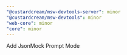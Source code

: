 ```yaml
---
"@custardcream/msw-devtools-server": minor
"@custardcream/msw-devtools": minor
"web-core": minor
"core": minor
---
```


Add JsonMock Prompt Mode
